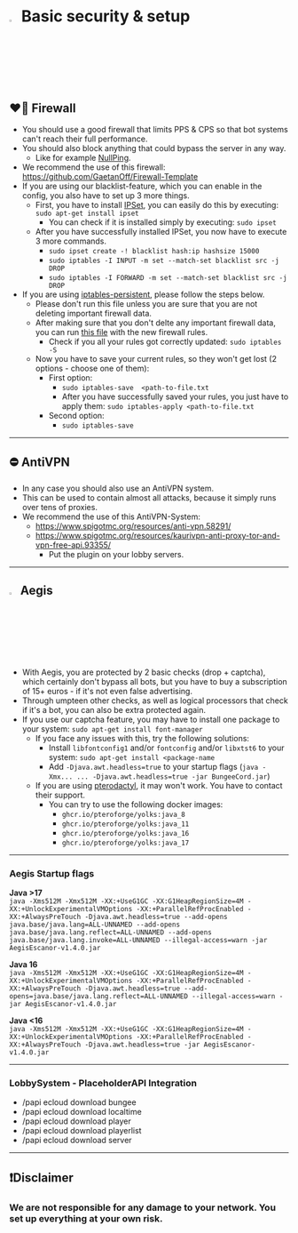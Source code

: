 # <img src="https://cdn.discordapp.com/emojis/766567803330887690.webp?size=96&quality=lossless" width="3%"> <b>Basic security & setup</b>

## <b>❤️‍🔥 Firewall</b>
 - You should use a good firewall that limits PPS & CPS so that bot systems can't reach their full performance.
 - You should also block anything that could bypass the server in any way.
   - Like for example [NullPing](https://www.spigotmc.org/wiki/firewall-guide/).
 - We recommend the use of this firewall: https://github.com/GaetanOff/Firewall-Template
 - If you are using our blacklist-feature, which you can enable in the config, you also have to set up 3 more things.
   - First, you have to install [IPSet](https://confluence.jaytaala.com/display/TKB/Using+ipset+to+block+IP+addresses+-+firewall), you can easily do this by executing: `sudo apt-get install ipset`
     - You can check if it is installed simply by executing: `sudo ipset`
   - After you have successfully installed IPSet, you now have to execute 3 more commands.
     - `sudo ipset create -! blacklist hash:ip hashsize 15000`
     - `sudo iptables -I INPUT -m set --match-set blacklist src -j DROP`
     - `sudo iptables -I FORWARD -m set --match-set blacklist src -j DROP`
 - If you are using [iptables-persistent](https://www.thomas-krenn.com/en/wiki/Saving_Iptables_Firewall_Rules_Permanently), please follow the steps below.
   - Please don't run this file unless you are sure that you are not deleting important firewall data.
   - After making sure that you don't delte any important firewall data, you can run [this file](https://github.com/GaetanOff/Firewall-Template/blob/master/rules) with the new firewall rules.
     - Check if you all your rules got correctly updated: `sudo iptables -S`
   - Now you have to save your current rules, so they won't get lost (2 options - choose one of them):
     - First option:
       - `sudo iptables-save  <path-to-file.txt`
       - After you have successfully saved your rules, you just have to apply them: `sudo iptables-apply <path-to-file.txt`
     - Second option:
       - `sudo iptables-save`

<hr>

## <b>⛔ AntiVPN</b>
 - In any case you should also use an AntiVPN system.
 - This can be used to contain almost all attacks, because it simply runs over tens of proxies.
 - We recommend the use of this AntiVPN-System:
   - https://www.spigotmc.org/resources/anti-vpn.58291/
   - https://www.spigotmc.org/resources/kaurivpn-anti-proxy-tor-and-vpn-free-api.93355/
     - Put the plugin on your lobby servers.
       
<hr>

## <img src="https://cdn.discordapp.com/emojis/766676779049418762.webp?size=96&quality=lossless" width="3%"> <b> Aegis</b>
 - With Aegis, you are protected by 2 basic checks (drop + captcha), which certainly don't bypass all bots, but you have to buy a subscription of 15+ euros - if it's not even false advertising.
 - Through umpteen other checks, as well as logical processors that check if it's a bot, you can also be extra protected again.
 - If you use our captcha feature, you may have to install one package to your system: `sudo apt-get install font-manager`
   - If you face any issues with this, try the following solutions:
     - Install `libfontconfig1` and/or `fontconfig` and/or `libxtst6` to your system: `sudo apt-get install <package-name`
     - Add `-Djava.awt.headless=true` to your startup flags (`java -Xmx... ... -Djava.awt.headless=true -jar BungeeCord.jar`)
   - If you are using [pterodactyl](https://pterodactyl.io/), it may won't work. You have to contact their support.
     - You can try to use the following docker images:
       - `ghcr.io/pteroforge/yolks:java_8`
       - `ghcr.io/pteroforge/yolks:java_11`
       - `ghcr.io/pteroforge/yolks:java_16`
       - `ghcr.io/pteroforge/yolks:java_17`

<hr>

### Aegis Startup flags
<b>Java >17</b><br>
`java -Xms512M -Xmx512M -XX:+UseG1GC -XX:G1HeapRegionSize=4M -XX:+UnlockExperimentalVMOptions -XX:+ParallelRefProcEnabled -XX:+AlwaysPreTouch -Djava.awt.headless=true --add-opens java.base/java.lang=ALL-UNNAMED --add-opens java.base/java.lang.reflect=ALL-UNNAMED --add-opens java.base/java.lang.invoke=ALL-UNNAMED --illegal-access=warn -jar AegisEscanor-v1.4.0.jar`

<b>Java 16</b><br>
`java -Xms512M -Xmx512M -XX:+UseG1GC -XX:G1HeapRegionSize=4M -XX:+UnlockExperimentalVMOptions -XX:+ParallelRefProcEnabled -XX:+AlwaysPreTouch -Djava.awt.headless=true --add-opens=java.base/java.lang.reflect=ALL-UNNAMED --illegal-access=warn -jar AegisEscanor-v1.4.0.jar`

<b>Java <16</b><br>
`java -Xms512M -Xmx512M -XX:+UseG1GC -XX:G1HeapRegionSize=4M -XX:+UnlockExperimentalVMOptions -XX:+ParallelRefProcEnabled -XX:+AlwaysPreTouch -Djava.awt.headless=true -jar AegisEscanor-v1.4.0.jar`
       
<hr>

 ### LobbySystem - PlaceholderAPI Integration
  - /papi ecloud download bungee
  - /papi ecloud download localtime
  - /papi ecloud download player
  - /papi ecloud download playerlist
  - /papi ecloud download server

<hr>

## <b>❗Disclaimer</b>
### We are not responsible for any damage to your network. You set up everything at your own risk. 
